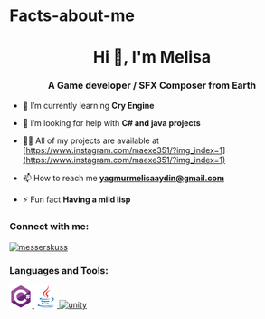 # Facts-about-me
<h1 align="center">Hi 👋, I'm Melisa</h1>
<h3 align="center">A Game developer / SFX Composer from Earth</h3>

- 🌱 I’m currently learning **Cry Engine**

- 🤝 I’m looking for help with **C# and java projects**

- 👨‍💻 All of my projects are available at [https://www.instagram.com/maexe351/?img_index=1](https://www.instagram.com/maexe351/?img_index=1)

- 📫 How to reach me **yagmurmelisaaydin@gmail.com**

- ⚡ Fun fact **Having a mild lisp**

<h3 align="left">Connect with me:</h3>
<p align="left">
<a href="https://discord.gg/messerskuss" target="blank"><img align="center" src="https://raw.githubusercontent.com/rahuldkjain/github-profile-readme-generator/master/src/images/icons/Social/discord.svg" alt="messerskuss" height="30" width="40" /></a>
</p>

<h3 align="left">Languages and Tools:</h3>
<p align="left"> <a href="https://www.w3schools.com/cs/" target="_blank" rel="noreferrer"> <img src="https://raw.githubusercontent.com/devicons/devicon/master/icons/csharp/csharp-original.svg" alt="csharp" width="40" height="40"/> </a> <a href="https://www.java.com" target="_blank" rel="noreferrer"> <img src="https://raw.githubusercontent.com/devicons/devicon/master/icons/java/java-original.svg" alt="java" width="40" height="40"/> </a> <a href="https://unity.com/" target="_blank" rel="noreferrer"> <img src="https://www.vectorlogo.zone/logos/unity3d/unity3d-icon.svg" alt="unity" width="40" height="40"/> </a> </p>
